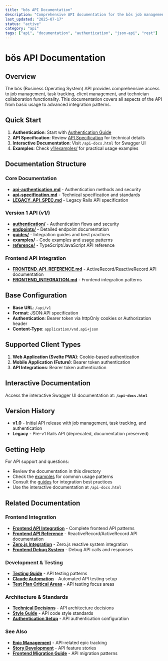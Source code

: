 ```yaml
---
title: "bŏs API Documentation"
description: "Comprehensive API documentation for the bŏs job management system"
last_updated: "2025-07-17"
status: "active"
category: "api"
tags: ["api", "documentation", "authentication", "json-api", "rest"]
---
```


# bŏs API Documentation

## Overview

The bŏs (Business Operating System) API provides comprehensive access to job management, task tracking, client management, and technician collaboration functionality. This documentation covers all aspects of the API from basic usage to advanced integration patterns.

## Quick Start

1. **Authentication**: Start with [Authentication Guide](./api-authentication.md)
2. **API Specification**: Review [API Specification](./api-specification.md) for technical details
3. **Interactive Documentation**: Visit `/api-docs.html` for Swagger UI
4. **Examples**: Check [v1/examples/](./v1/examples/) for practical usage examples

## Documentation Structure

### Core Documentation
- **[api-authentication.md](./api-authentication.md)** - Authentication methods and security
- **[api-specification.md](./api-specification.md)** - Technical specification and standards
- **[LEGACY_API_SPEC.md](./LEGACY_API_SPEC.md)** - Legacy Rails API specification

### Version 1 API (v1/)
- **[authentication/](./v1/authentication/)** - Authentication flows and security
- **[endpoints/](./v1/endpoints/)** - Detailed endpoint documentation
- **[guides/](./v1/guides/)** - Integration guides and best practices
- **[examples/](./v1/examples/)** - Code examples and usage patterns
- **[reference/](./v1/reference/)** - TypeScript/JavaScript API reference

### Frontend API Integration
- **[FRONTEND_API_REFERENCE.md](./FRONTEND_API_REFERENCE.md)** - ActiveRecord/ReactiveRecord API documentation
- **[FRONTEND_INTEGRATION.md](./FRONTEND_INTEGRATION.md)** - Frontend integration patterns

## Base Configuration

- **Base URL**: `/api/v1`
- **Format**: JSON:API specification
- **Authentication**: Bearer token via httpOnly cookies or Authorization header
- **Content-Type**: `application/vnd.api+json`

## Supported Client Types

1. **Web Application (Svelte PWA)**: Cookie-based authentication
2. **Mobile Application (Future)**: Bearer token authentication
3. **API Integrations**: Bearer token authentication

## Interactive Documentation

Access the interactive Swagger UI documentation at: **`/api-docs.html`**

## Version History

- **v1.0** - Initial API release with job management, task tracking, and authentication
- **Legacy** - Pre-v1 Rails API (deprecated, documentation preserved)

## Getting Help

For API support and questions:
- Review the documentation in this directory
- Check the [examples](./v1/examples/) for common usage patterns
- Consult the [guides](./v1/guides/) for integration best practices
- Use the interactive documentation at `/api-docs.html`

## Related Documentation

### Frontend Integration
- **[Frontend API Integration](./frontend-integration.md)** - Complete frontend API patterns
- **[Frontend API Reference](./frontend-api-reference.md)** - ReactiveRecord/ActiveRecord API documentation
- **[Zero.js Integration](../../frontend/src/lib/zero/README.md)** - Zero.js reactive system integration
- **[Frontend Debug System](../frontend/epics/epic-014-debug-system-guide.md)** - Debug API calls and responses

### Development & Testing
- **[Testing Guide](../guides/README-TESTS.md)** - API testing patterns
- **[Claude Automation](../guides/claude-automation-setup.md)** - Automated API testing setup
- **[Test Plan Critical Areas](../guides/test-plan-critical-areas.md)** - API testing focus areas

### Architecture & Standards
- **[Technical Decisions](../standards/technical-decisions.md)** - API architecture decisions
- **[Style Guide](../standards/style-guide.md)** - API code style standards
- **[Authentication Setup](../setup/github-setup.md)** - API authentication configuration

### See Also
- **[Epic Management](../epics/README.md)** - API-related epic tracking
- **[Story Development](../stories/README.md)** - API feature stories
- **[Frontend Migration Guide](../../frontend/epic-008-migration-guide.md)** - API migration patterns